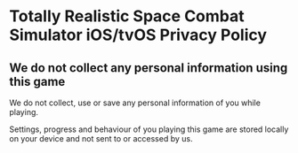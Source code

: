 # Totally Realistic Space Combat Simulator iOS/tvOS Privacy Policy 
## We do not collect any personal information using this game

We do not collect, use or save any personal information of you while playing.

Settings, progress and behaviour of you playing this game are stored locally on your device and not sent to or accessed by us.
